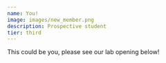 ```yaml
---
name: You!
image: images/new_member.png
description: Prospective student
tier: third
---
```


This could be you, please see our lab opening below!